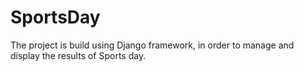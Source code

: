 # SportsDay
The project is build using Django framework, in order to manage and display the results of Sports day.

